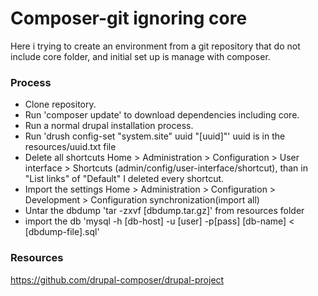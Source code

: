 # Composer-git ignoring core 


Here i trying to create an environment from a git repository that do not include core folder, and initial set up is manage with composer.

### Process
- Clone repository.
- Run 'composer update' to download dependencies including core.
- Run a normal drupal installation process.
- Run 'drush config-set "system.site" uuid "[uuid]"' uuid is in the resources/uuid.txt file
- Delete all shortcuts Home > Administration > Configuration > User interface > Shortcuts (admin/config/user-interface/shortcut), than in "List links" of "Default" I deleted every shortcut.
- Import the settings Home > Administration > Configuration > Development > Configuration synchronization(import all)
- Untar the dbdump 'tar -zxvf [dbdump.tar.gz]' from resources folder
- import the db 'mysql -h [db-host] -u [user] -p[pass] [db-name] < [dbdump-file].sql'

### Resources
https://github.com/drupal-composer/drupal-project

